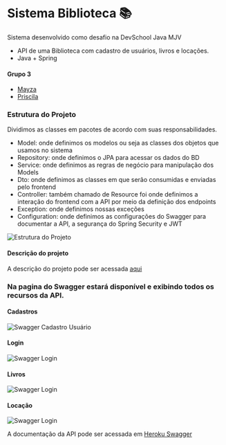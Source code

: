 ﻿# Sistema Biblioteca 📚
Sistema desenvolvido como desafio na DevSchool Java MJV

* API de uma Biblioteca com cadastro de usuários, livros e locações.
* Java + Spring

#### Grupo 3
                
+ [Mayza](https://github.com/mayzacatrinck)
+ [Priscila](https://github.com/Prissie)



### Estrutura do Projeto

Dividimos as classes em pacotes de acordo com suas responsabilidades.

* Model: onde definimos os modelos ou seja as classes dos objetos que usamos no sistema
* Repository: onde definimos o JPA para acessar os dados do BD
* Service: onde definimos as regras de negócio para manipulação dos Models
* Dto: onde definimos as classes em que serão consumidas e enviadas pelo frontend
* Controller: também chamado de Resource foi onde definimos a interação do frontend com a API por meio da definição dos endpoints
* Exception: onde definimos nossas exceções
* Configuration: onde definimos as configurações do Swagger para documentar a API, a segurança do Spring Security e JWT

![Estrutura do Projeto](https://github.com/MJV-Grupo3/sistema-biblioteca/blob/main/imagens/Estrutura%20projeto.png)

#### Descrição do projeto

A descrição do projeto pode ser acessada [aqui](https://github.com/MJV-Grupo3/sistema-biblioteca/blob/main/src/assets/Back%20-%20Biblioteca.docx.pdf)

### Na pagina do Swagger estará disponível e exibindo todos os recursos da API.

#### Cadastros

![Swagger Cadastro Usuário](https://github.com/MJV-Grupo3/sistema-biblioteca/blob/main/imagens/swagger_cadastro.PNG)

#### Login

![Swagger Login](https://github.com/MJV-Grupo3/sistema-biblioteca/blob/main/imagens/swagger_login.PNG)

#### Livros

![Swagger Login](https://github.com/MJV-Grupo3/sistema-biblioteca/blob/main/imagens/swagger_livro.PNG)

#### Locação

![Swagger Login](https://github.com/MJV-Grupo3/sistema-biblioteca/blob/main/imagens/swagger_locacao.PNG)

A documentação da API pode ser acessada em [Heroku Swagger](https://sistema-biblioteca.herokuapp.com/swagger-ui.html#)
